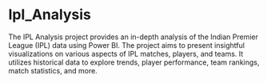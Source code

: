 # Ipl_Analysis
The IPL Analysis project provides an in-depth analysis of the Indian Premier League (IPL) data using Power BI. The project aims to present insightful visualizations on various aspects of IPL matches, players, and teams. It utilizes historical data to explore trends, player performance, team rankings, match statistics, and more.
